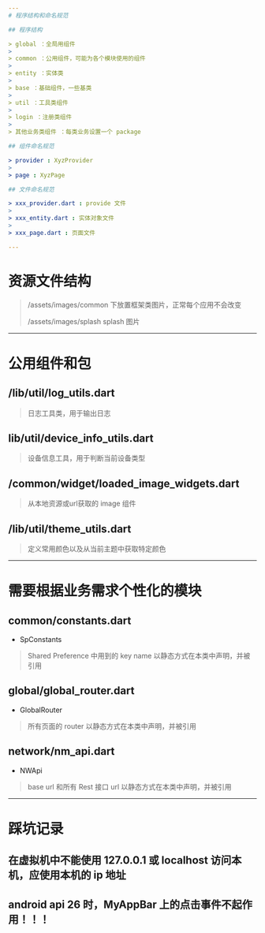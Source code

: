 ```yaml
---
# 程序结构和命名规范

## 程序结构

> global ：全局用组件
>
> common ：公用组件，可能为各个模块使用的组件
>
> entity ：实体类
>
> base ：基础组件，一些基类
>
> util ：工具类组件
>
> login ：注册类组件
>
> 其他业务类组件 ：每类业务设置一个 package

## 组件命名规范

> provider : XyzProvider
> 
> page : XyzPage

## 文件命名规范

> xxx_provider.dart : provide 文件
>
> xxx_entity.dart : 实体对象文件
> 
> xxx_page.dart : 页面文件

---
```

# 资源文件结构

> /assets/images/common 下放置框架类图片，正常每个应用不会改变
>
> /assets/images/splash splash 图片

---
# 公用组件和包

## /lib/util/log_utils.dart

> 日志工具类，用于输出日志

## lib/util/device_info_utils.dart

> 设备信息工具，用于判断当前设备类型

## /common/widget/loaded_image_widgets.dart

> 从本地资源或url获取的 image 组件

## /lib/util/theme_utils.dart

> 定义常用颜色以及从当前主题中获取特定颜色

---
# 需要根据业务需求个性化的模块

## common/constants.dart

+ SpConstants

> Shared Preference 中用到的 key name 以静态方式在本类中声明，并被引用

## global/global_router.dart

+ GlobalRouter

> 所有页面的 router 以静态方式在本类中声明，并被引用

## network/nm_api.dart

+ NWApi

> base url 和所有 Rest 接口 url 以静态方式在本类中声明，并被引用

---
# 踩坑记录

## 在虚拟机中不能使用 127.0.0.1 或 localhost 访问本机，应使用本机的 ip 地址

## android api 26 时，MyAppBar 上的点击事件不起作用！！！

## 
